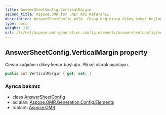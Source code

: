 ```yaml
---
title: AnswerSheetConfig.VerticalMargin
second_title: Aspose.OMR for .NET API Referansı
description: AnswerSheetConfig mülk. Cevap kağıdının dikey kenar boşluğu. Piksel olarak ayarlayın.
type: docs
weight: 110
url: /tr/net/aspose.omr.generation.config.elements/answersheetconfig/verticalmargin/
---
```

## AnswerSheetConfig.VerticalMargin property

Cevap kağıdının dikey kenar boşluğu. Piksel olarak ayarlayın.

```csharp
public int VerticalMargin { get; set; }
```

### Ayrıca bakınız

* class [AnswerSheetConfig](../)
* ad alanı [Aspose.OMR.Generation.Config.Elements](../../answersheetconfig/)
* toplantı [Aspose.OMR](../../../)


